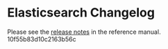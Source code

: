 # Elasticsearch Changelog

Please see the [release notes](https://www.elastic.co/guide/en/elasticsearch/reference/current/es-release-notes.html) in the reference manual.
10f55b83d10c2163b56c
